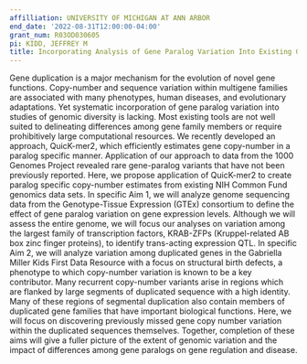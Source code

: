 ```yaml
---
affilliation: UNIVERSITY OF MICHIGAN AT ANN ARBOR
end_date: '2022-08-31T12:00:00-04:00'
grant_num: R03OD030605
pi: KIDD, JEFFREY M
title: Incorporating Analysis of Gene Paralog Variation Into Existing Genomics Datasets
---
```

Gene duplication is a major mechanism for the evolution of novel gene functions. Copy-number and sequence variation within multigene families are associated with many phenotypes, human diseases, and evolutionary adaptations. Yet systematic incorporation of gene paralog variation into studies of genomic diversity is lacking. Most existing tools are not well suited to delineating differences among gene family members or require prohibitively large computational resources. We recently developed an approach, QuicK-mer2, which efficiently estimates gene copy-number in a paralog specific manner. Application of our approach to data from the 1000 Genomes Project revealed rare gene-paralog variants that have not been previously reported. Here, we propose application of QuicK-mer2 to create paralog specific copy-number estimates from existing NIH Common Fund genomics data sets. In specific Aim 1, we will analyze genome sequencing data from the Genotype-Tissue Expression (GTEx) consortium to define the effect of gene paralog variation on gene expression levels. Although we will assess the entire genome, we will focus our analyses on variation among the largest family of transcription factors, KRAB-ZFPs (Kruppel-related AB box zinc finger proteins), to identify trans-acting expression QTL. In specific Aim 2, we will analyze variation among duplicated genes in the Gabriella Miller Kids First Data Resource with a focus on structural birth defects, a phenotype to which copy-number variation is known to be a key contributor. Many recurrent copy-number variants arise in regions which are flanked by large segments of duplicated sequence with a high identity. Many of these regions of segmental duplication also contain members of duplicated gene families that have important biological functions. Here, we will focus on discovering previously missed gene copy number variation within the duplicated sequences themselves. Together, completion of these aims will give a fuller picture of the extent of genomic variation and the impact of differences among gene paralogs on gene regulation and disease.